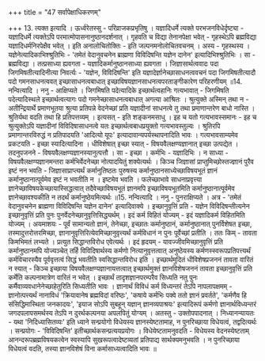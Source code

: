 +++
title = "47 सर्वापेक्षाधिकरणम्"

+++
13. त्यक्त इत्यादि । ऊर्ध्वरेतस्सु - परिव्राजकप्रभृतिषु । यज्ञादिधर्मे त्यक्ते परभजनविधेर्दृष्ट्या - यज्ञादिधर्मे त्यक्तेऽपि परमात्मोपासनानुष्ठानदर्शनात् । गृहवति च विद्या तेनानपेक्षा भवेत् - गृहस्थेऽपि ब्रह्मविद्या यज्ञादिधर्मनिरपेक्षैव भवेत् । इति अनालोचितोक्तिः - इति जल्पनमनोलोचितवचनम् । अस्य - गृहस्थस्य । यज्ञेनेत्यादिकाभिश्श्रुतिभिः - 'तमेतं वेदानुवचनेन ब्राह्मणा विविदिषन्ति यज्ञेन दानेन' इत्यादिभिश्श्रुतिभिः । सा - ब्रह्मविद्या । तत्प्रसाध्या ह्यवगता - यज्ञादिकर्मानुष्ठानसाध्या ह्यवगता । जिज्ञासार्थत्ववादः पदा जिगमिषतीत्यादिनीत्या निवर्त्यः - 'यज्ञेन, विविदिषन्ति' इति यज्ञादेर्ज्ञानेच्छासाधनत्ववचनं पदा जिगमिषतीत्यादौ पदो गमनसाधनत्ववत् इच्छासाधनत्वबाधात् इच्छाविषयज्ञानसाधनत्वपरताङ्गीकारेण परिहरणीयम् ॥14. नन्वित्यादि । ननु - आक्षिप्यते । जिगमिषति पदेत्यादिके इच्छार्थत्वहानिः गत्यभावात् - जिगमिषति पदेत्यादिस्थले इच्छार्थत्वत्यागः पदो गमनेच्छासाधनत्वबाधात् अगत्या आश्रितः । श्रुत्युक्ते अस्मिन् तथा न - अतीन्द्रियार्थे प्रमाणभूतया श्रुत्या प्रतिपन्ने वेदनेच्छां प्रति यज्ञादीनां साधनत्वे तु तथा प्रमाणान्तरेण बाधो नास्ति । श्रुतिर्यथा वदति तथा हि प्रतिपत्तव्यम् । इत्यसत् - इति शङ्कनमसाधु । इह च यतो गत्यभावस्समानः - इह च श्रुत्युक्तेऽपि यज्ञादीनां विविदिषासाधनत्वे यतः इच्छार्थत्वबाधप्रयुक्तो गत्यभावस्तुल्यः । श्रुतिरपि प्रमाणान्तरविरुद्धं न प्रतिपादयति 'आदित्यो यूपः' इत्यादावान्यपर्यस्थापनादिति भावः । गत्यभावसाम्यमेव प्रकटयति - इच्छा स्यादित्यादिना । धीविशेषात् इच्छा स्यात् - विषयवैलक्षण्यज्ञानात् इच्छा उत्पद्येत । तदनुपजनने - विषयवैलक्षण्यज्ञानस्यानुत्पत्तौ । सा - इच्छा । कर्मभिः - यज्ञादिभिः । न साध्या - विषयवैलक्षण्यज्ञानमन्तरा कर्मभिर्वेदनेच्छा नोत्पादयितुं शक्येत्यर्थः । किञ्च जिज्ञासां प्राप्तुमिच्छोस्तज्ज्ञानं पुरैव इष्टं नन भवति - जिज्ञासाप्राप्त्यर्थं कर्मानुतिष्ठतः पुरुषस्य कर्मानुष्ठानसाध्येच्छाविषयभूतं ज्ञानं कर्मानुष्ठानात्पूर्वमेव इष्टं न भवतीति न । इष्टमेव भवति । फलेच्छाभावे साधनाप्रवृत्त्या ज्ञानेच्छाविषयकेच्छायास्सिद्धत्वात् तदैवेच्छाविषयभूतं ज्ञानमपि इच्छाविषयभूतमिति कर्मानुष्ठानात्पूर्वमेव ज्ञानेच्छावश्यकीति न तदर्थं कर्मानुष्ठेयमित्यर्थः ॥15. नन्वित्यादि । ननु - पुनराक्षिप्यते । अत्र - 'तमेतं वेदानुवचनेन ब्राह्मणा विविदिषन्ति यज्ञेन दानेन' इत्यादिवाक्ये । इच्छानुवृत्तिं प्रति - यज्ञेन विविदिषन्तीत्यनेन इच्छानुवृत्तिं प्रति पुनः पुनर्वेदनेच्छानुवृत्तिसिद्ध्यर्थम् । इदं कर्म विहितं योज्यम् - इदं यज्ञादिकर्म विहितमिति योज्यम् । अयमाशयः - पूर्वं सामान्यतो ज्ञानं, तेनेच्छा, इच्छातः कर्मानुष्ठानं, कर्मानुष्ठानात् पुनर्विशेषत इच्छा, तस्मादुत्तरोत्तरमिच्छा, ज्ञानानुवृत्तिरित्येवमिच्छानुवृत्त्यर्थं कर्मविधानं न पुनः पूर्वेच्छां प्रतीति । ततः किम् - तावता किमभिमतं लभ्यते । प्रत्युत सिद्धान्तविरोध एवेत्यर्थः । इदं हृदयम् - यावज्जीवमिच्छानुवृत्तिं प्रति कर्मानुष्ठानमपि योज्यञ्चेत् तर्हि विविदिषार्थस्य कर्मणो नित्यानुवृत्तत्वात् अनुष्ठेयस्य कर्मणस्स्वरूपप्रतिपत्त्यर्थं कर्मविचारस्यैव पूर्ववृत्तत्वं सिद्धं भवतीति स्वसिद्धान्तविरोध इति । इच्छार्थमुदितं धीविशेषप्रजननं तावता वारितं न स्यात् - किञ्च इच्छाया विषयवैलक्षण्यज्ञानायत्तत्वात् इच्छार्थमुक्तं ज्ञानविशेषजननं तावता इच्छानुवृत्तिं प्रति कर्मेति कल्पनामात्रेण वारितं न भवेत् । इच्छार्थं तादृशज्ञानपरम्परैव सिध्यति नतु पुनः कर्मैवाव्यवधानेनेच्छाहेतुरिति सिध्यतीति भावः । ज्ञानार्थं विविधं कर्म विध्यन्तरं तेऽपि नापलापक्षमम् - ज्ञानोत्पत्त्यर्थं नानाविधं 'क्रियावानेष ब्रह्मविदां वरिष्ठः', 'कषाये कर्मभिः पक्वे ततो ज्ञानं प्रवर्तते', 'कर्मणैव हि संसिद्धिमास्थिता जनकादयः', 'इयाज सोऽपि सुबहून् यज्ञान् ज्ञानव्यपाश्रयः' इत्यादिरूपं कर्मणो ज्ञानार्थविध्यन्तरं जगदपलापसमर्थस्य तेऽपि न दुरर्थकल्पनया अपलपितुं योग्यम् । अतस्तु - उक्तोपपादनात् । निध्यानन्यायतः - यथा 'निदिध्यासितव्यः' इति ध्याने सन्प्रयोगो विधेयस्य ज्ञानस्येष्टतामाह, न पुनरिच्छाया विधेयत्वं, तद्वदित्यर्थः । सन्प्रयोगः - 'विविदिषन्ति' इतीच्छार्थकसन्प्रत्ययप्रयोगः । विधेयेष्टतामनुवदति - विधेयस्य वेदनस्येष्टताम् आनन्दरूपब्रह्मविषयकत्वेन स्वस्यापि सुखरूपत्वादेष्टव्यतां प्रतिपाद्य सार्थक्यमनुभवति । न पुनरिच्छाया विधेयत्वं वदति, तस्या ज्ञानविशेषं विना कर्मासाध्यत्वादिति भावः ॥
